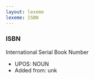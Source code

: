 ```yaml
---
layout: lexeme
lexeme: ISBN
---
```


###  ISBN

International Serial Book Number
* UPOS:  NOUN
* Added from:  unk

